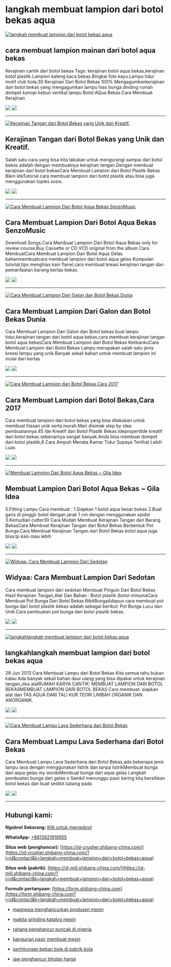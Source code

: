 # langkah membuat lampion dari botol bekas aqua

<a href="https://swt.shibang-china.com/?l=id&img&k=langkah+membuat+lampion+dari+botol+bekas+aqua" target="_blank">![langkah membuat lampion dari botol bekas aqua](http://static.shibang-china.com/all-800x300/1167.jpg)</a>

## cara membuat lampion mainan dari botol aqua bekas
Kerajinan cantik dari botol bekas Tags: kerajinan botol aqua bekas,kerajinan botol plastik.Lampion kaleng kaca bekas.Bingkai foto kayu.Lampu tidur motif club bola.30 Kerajinan Dari Botol Bekas 100% Mengagumkankerajinan dari botol bekas yang mengagumkan lampu hias bunga dinding rumah dompet kanopi kebun vertikal lampu Botol AQua Bekas.Cara Membuat Kerajinan


<a href="https://whatsapp.shibangsoft.com/WhatsApp.php" target="_blank" title="WhatsApp">![](http://static.shibang-china.com/icon/whatsapp.png)</a> <a href="https://swt.shibang-china.com/?l=id&icon&k=langkah+membuat+lampion+dari+botol+bekas+aqua" target="_blank">![](http://static.shibang-china.com/icon/chat-id.png)</a>

---

<a href="https://swt.shibang-china.com/?l=id&img&k=langkah+membuat+lampion+dari+botol+bekas+aqua" target="_blank">![Kerajinan Tangan dari Botol Bekas yang Unik dan Kreatif.](http://static.shibang-china.com/all-800x300/586.jpg)</a>

## Kerajinan Tangan dari Botol Bekas yang Unik dan Kreatif.
Salah satu cara yang bisa kita lakukan untuk mengurangi sampai dari botol bekas adalah dengan membuatnya kerajinan tangan.Dengan membuat kerajinan dari botol bekasCara Membuat Lampion dari Botol Plastik Bekas Bikin IdeTutorial cara membuat lampion dari botol plastik atau bisa juga menggunakan toples sosis.


<a href="https://whatsapp.shibangsoft.com/WhatsApp.php" target="_blank" title="WhatsApp">![](http://static.shibang-china.com/icon/whatsapp.png)</a> <a href="https://swt.shibang-china.com/?l=id&icon&k=langkah+membuat+lampion+dari+botol+bekas+aqua" target="_blank">![](http://static.shibang-china.com/icon/chat-id.png)</a>

---

<a href="https://swt.shibang-china.com/?l=id&img&k=langkah+membuat+lampion+dari+botol+bekas+aqua" target="_blank">![Cara Membuat Lampion Dari Botol Aqua Bekas SenzoMusic](http://static.shibang-china.com/all-800x300/418.jpg)</a>

## Cara Membuat Lampion Dari Botol Aqua Bekas SenzoMusic
Download Songs Cara Membuat Lampion Dari Botol Aqua Bekas only for review course,Buy Cassette or CD VCD original from the album Cara MembuatCara Membuat Lampion Dari Botol Aqua Gelas bahanmembuatcara membuat lampion dari botol aqua gelas Kumpulan tutorial,tips menghias kain flanel,cara membuat kreasi kerajinan tangan dan pemanfaatan barang kertas bekas.


<a href="https://whatsapp.shibangsoft.com/WhatsApp.php" target="_blank" title="WhatsApp">![](http://static.shibang-china.com/icon/whatsapp.png)</a> <a href="https://swt.shibang-china.com/?l=id&icon&k=langkah+membuat+lampion+dari+botol+bekas+aqua" target="_blank">![](http://static.shibang-china.com/icon/chat-id.png)</a>

---

<a href="https://swt.shibang-china.com/?l=id&img&k=langkah+membuat+lampion+dari+botol+bekas+aqua" target="_blank">![Cara Membuat Lampion Dari Galon dan Botol Bekas Dunia](http://static.shibang-china.com/all-800x300/728.jpg)</a>

## Cara Membuat Lampion Dari Galon dan Botol Bekas Dunia
Cara Membuat Lampion Dari Galon dan Botol bekas buat lampu tidur,kerajinan tangan dari botol aqua bekas,cara membuat kerajinan tangan botol aqua bekasCara Membuat Lampion dari Botol Bekas KetikankuCara Membuat Lampion dari Botol Bekas Lampu merupakan salah satu jenis kreasi lampu yang unik.Banyak sekali bahan untuk membuat lampion ini mulai dari kertas


<a href="https://whatsapp.shibangsoft.com/WhatsApp.php" target="_blank" title="WhatsApp">![](http://static.shibang-china.com/icon/whatsapp.png)</a> <a href="https://swt.shibang-china.com/?l=id&icon&k=langkah+membuat+lampion+dari+botol+bekas+aqua" target="_blank">![](http://static.shibang-china.com/icon/chat-id.png)</a>

---

<a href="https://swt.shibang-china.com/?l=id&img&k=langkah+membuat+lampion+dari+botol+bekas+aqua" target="_blank">![Cara Membuat Lampion dari Botol Bekas,Cara 2017](http://static.shibang-china.com/all-800x300/736.jpg)</a>

## Cara Membuat Lampion dari Botol Bekas,Cara 2017
Cara membuat lampion dari botol bekas yang bisa dilakukan untuk membuat hiasan unik serta murah.Mari disimak step by step pembuatannya.45 Ide Kreatif dari Botol Plastik Bekas IdepropertiIde kreatif dari botol bekas sebenarnya sangat banyak.Anda bisa membuat dompet dari botol plastik,8 Cara Ampuh Menata Kamar Tidur Supaya Terlihat Lebih Luas


<a href="https://whatsapp.shibangsoft.com/WhatsApp.php" target="_blank" title="WhatsApp">![](http://static.shibang-china.com/icon/whatsapp.png)</a> <a href="https://swt.shibang-china.com/?l=id&icon&k=langkah+membuat+lampion+dari+botol+bekas+aqua" target="_blank">![](http://static.shibang-china.com/icon/chat-id.png)</a>

---

<a href="https://swt.shibang-china.com/?l=id&img&k=langkah+membuat+lampion+dari+botol+bekas+aqua" target="_blank">![Membuat Lampion Dari Botol Aqua Bekas ~ Gila Idea](http://static.shibang-china.com/all-800x300/923.jpg)</a>

## Membuat Lampion Dari Botol Aqua Bekas ~ Gila Idea
5.Fitting Lampu Cara membuat : 1.Siapkan 1 botol aqua besar bekas 2.Buat garis di pinggir botol dengan jarak 1 cm dengan menggunakan spidol 3.Kemudian cutter30 Cara Mudah Membuat Kerajinan Tangan dari Barang BekasCara Membuat Kerajinan Tangan dari Botol Bekas Berbentuk Pot Bunga.Cara Membuat Kerajinan Tangan dari Botol Bekas botol aqua juga bisa.tp kalo mau lebih


<a href="https://whatsapp.shibangsoft.com/WhatsApp.php" target="_blank" title="WhatsApp">![](http://static.shibang-china.com/icon/whatsapp.png)</a> <a href="https://swt.shibang-china.com/?l=id&icon&k=langkah+membuat+lampion+dari+botol+bekas+aqua" target="_blank">![](http://static.shibang-china.com/icon/chat-id.png)</a>

---

<a href="https://swt.shibang-china.com/?l=id&img&k=langkah+membuat+lampion+dari+botol+bekas+aqua" target="_blank">![Widyaa: Cara Membuat Lampion Dari Sedotan](http://static.shibang-china.com/all-800x300/513.jpg)</a>

## Widyaa: Cara Membuat Lampion Dari Sedotan
Cara membuat lampion dari sedotan Membuat Pinguin Dari Botol Bekas Hasil Kerajinan Tangan,Alat Dan Bahan : Botol plastik (botol minumaCara Membuat Pot Bunga Dari Botol Bekas BibitBungaAdapun cara membuat pot bunga dari botol plastik bekas adalah sebagai berikut: Pot Bunga Lucu dan Unik.Cara pembuatan pot bunga dari botol plastik bekas.


<a href="https://whatsapp.shibangsoft.com/WhatsApp.php" target="_blank" title="WhatsApp">![](http://static.shibang-china.com/icon/whatsapp.png)</a> <a href="https://swt.shibang-china.com/?l=id&icon&k=langkah+membuat+lampion+dari+botol+bekas+aqua" target="_blank">![](http://static.shibang-china.com/icon/chat-id.png)</a>

---

<a href="https://swt.shibang-china.com/?l=id&img&k=langkah+membuat+lampion+dari+botol+bekas+aqua" target="_blank">![langkahlangkah membuat lampion dari botol bekas aqua](http://static.shibang-china.com/all-800x300/1020.jpg)</a>

## langkahlangkah membuat lampion dari botol bekas aqua
29 Jun 2013 Cara Membuat Lampu dari Botol Bekas Kita semua tahu bukan kalau Ada banyak sekali bahan daur ulang yang bisa dipakai untuk kerajinan tangan,Jika alatRUMAH KARYA CANTIK: MEMBUAT LAMPION DARI BOTOL BEKASMEMBUAT LAMPION DARI BOTOL BEKAS Cara membuat: siapkan alat dan TAS AQUA DARI TALI KUR.TEORI LIMBAH ORGANIK DAN ANORGANIK.


<a href="https://whatsapp.shibangsoft.com/WhatsApp.php" target="_blank" title="WhatsApp">![](http://static.shibang-china.com/icon/whatsapp.png)</a> <a href="https://swt.shibang-china.com/?l=id&icon&k=langkah+membuat+lampion+dari+botol+bekas+aqua" target="_blank">![](http://static.shibang-china.com/icon/chat-id.png)</a>

---

<a href="https://swt.shibang-china.com/?l=id&img&k=langkah+membuat+lampion+dari+botol+bekas+aqua" target="_blank">![Cara Membuat Lampu Lava Sederhana dari Botol Bekas](http://static.shibang-china.com/all-800x300/1085.jpg)</a>

## Cara Membuat Lampu Lava Sederhana dari Botol Bekas
Cara Membuat Lampu Lava Sederhana dari Botol Bekas,ada beberapa jenis lampu lava dengan menggunakan listrik dan tanpa listrikMembuat bunga dari aqua gelas my wordsMembuat bunga dari aqua gelas Langkah pembuatan bunga dari gelas o Sambil menunggu pasir kering kita bersihkan botol bekas dan buat sedikit lubang pada


<a href="https://whatsapp.shibangsoft.com/WhatsApp.php" target="_blank" title="WhatsApp">![](http://static.shibang-china.com/icon/whatsapp.png)</a> <a href="https://swt.shibang-china.com/?l=id&icon&k=langkah+membuat+lampion+dari+botol+bekas+aqua" target="_blank">![](http://static.shibang-china.com/icon/chat-id.png)</a>

---
## Hubungi kami:

**Ngobrol Sekarang:** [Klik untuk mengobrol](https://swt.shibang-china.com?l=id&contact&k=langkah+membuat+lampion+dari+botol+bekas+aqua)

**WhatsApp:**  [+8613621919955](https://whatsapp.shibangsoft.com/WhatsApp.php)

**Situs web (penghancur):** [https://id-crusher.shibang-china.com/](https://id-crusher.shibang-china.com/?l=id&contact&k=langkah+membuat+lampion+dari+botol+bekas+aqua)

**Situs web (pabrik):** [https://id-mill.shibang-china.com/](https://id-mill.shibang-china.com/?l=id&contact&k=langkah+membuat+lampion+dari+botol+bekas+aqua)

**Formulir pertanyaan:** [https://form.shibang-china.com](https://form.shibang-china.com?l=id&contact&k=langkah+membuat+lampion+dari+botol+bekas+aqua)

* [magnesia menghancurkan produsen mesin](../40/magnesia%20menghancurkan%20produsen%20mesin.md)

* [makita grinding katalog mesin](../39/makita%20grinding%20katalog%20mesin.md)

* [rahang penghancur puncak di nigeria](../40/rahang%20penghancur%20puncak%20di%20nigeria.md)

* [bangunan pasir membuat mesin](../33/bangunan%20pasir%20membuat%20mesin.md)

* [perhitungan beban bola di pabrik bola](../34/perhitungan%20beban%20bola%20di%20pabrik%20bola.md)

* [jaw penghancur bhutan harga](../39/jaw%20penghancur%20bhutan%20harga.md)
